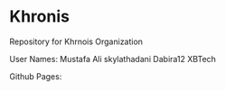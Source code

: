 # Khronis

Repository for Khrnois Organization

User Names:
	Mustafa Ali
	skylathadani
	Dabira12
	XBTech

Github Pages:
	
	
